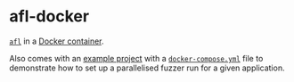 # afl-docker

[`afl`](http://lcamtuf.coredump.cx/afl/) in a [Docker container](https://www.docker.com/what-container).

Also comes with an [example project](example-project) with a [`docker-compose.yml`](example-project/docker-compose.yml)
file to demonstrate how to set up a parallelised fuzzer run for a given
application.
